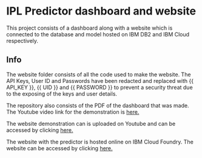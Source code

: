 # IPL Predictor dashboard and website

This project consists of a dashboard along with a website which is connected to the database and model hosted on IBM DB2 and IBM Cloud respectively.

## Info

The website folder consists of all the code used to make the website. The API Keys, User ID and Passwords have been redacted and replaced with {{ API_KEY }}, {{ UID }} and {{ PASSWORD }} to prevent a security threat due to the exposing of the keys and user details.

The repository also consists of the PDF of the dashboard that was made. The Youtube video link for the demonstration is [here.](https://www.youtube.com/watch?v=l_tG6Z6zT-w)

The website demonstration can is uploaded on Youtube and can be accessed by clicking [here.](https://www.youtube.com/watch?v=yic0b5UrFyo)

The website with the predictor is hosted online on IBM Cloud Foundry. The website can be accessed by clicking [here.](https://predictor-ipl-impressive-nyala-hu.eu-gb.mybluemix.net/)

